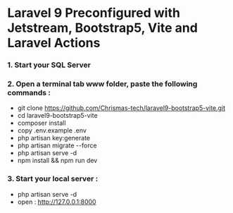 # Laravel 9 Preconfigured with Jetstream, Bootstrap5, Vite and Laravel Actions

### 1. Start your SQL Server

### 2. Open a terminal tab www folder, paste the following commands :

- git clone https://github.com/Chrismas-tech/laravel9-bootstrap5-vite.git
- cd laravel9-bootstrap5-vite
- composer install
- copy .env.example .env
- php artisan key:generate
- php artisan migrate --force
- php artisan serve -d
- npm install && npm run dev

### 3. Start your local server : 
- php artisan serve -d
- open : http://127.0.0.1:8000
